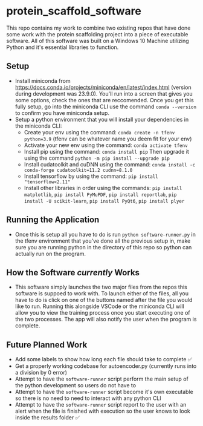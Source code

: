 # protein_scaffold_software
This repo contains my work to combine two existing repos that have done some work with the protein scaffolding project into a piece of executable software. All of this software was built on a Windows 10 Machine utilizing Python and it's essential libraries to function.

## Setup
* Install miniconda from https://docs.conda.io/projects/miniconda/en/latest/index.html (version during development was 23.9.0). You'll run into a screen that gives you some options, check the ones that are reccomended. Once you get this fully setup, go into the miniconda CLI use the command ```conda --version``` to confirm you have miniconda setup.
* Setup a python environment that you will install your dependencies in the miniconda CLI:
  - Create your env using the command: ```conda create -n tfenv python=3.9``` (tfenv can be whatever name you deem fit for your env)
  - Activate your new env using the command: ```conda activate tfenv```
  - Install pip using the command: ```conda install pip``` Then upgrade it using the command ```python -m pip install --upgrade pip```
  - Install cudatoolkit and cuDNN using the command: ```conda install -c conda-forge cudatoolkit=11.2 cudnn=8.1.0```
  - Install tensorflow by using the command: ```pip install "tensorflow<2.11"```
  - Install other libraries in order using the commands: ```pip install matplotlib```, ```pip install PyMuPDF```, ```pip install reportlab```, ```pip install -U scikit-learn```, ```pip install PyQt6```, ```pip install plyer```

## Running the Application
* Once this is setup all you have to do is run ```python software-runner.py``` in the tfenv environment that you've done all the previous setup in, make sure you are running python in the directory of this repo so python can actually run on the program.

## How the Software *currently* Works
* This software simply launches the two major files from the repos this software is suppoed to work with. To launch either of the files, all you have to do is click on one of the buttons named after the file you would like to run. Running this alongside VSCode or the miniconda CLI will allow you to view the training process once you start executing one of the two processes. The app will also notify the user when the program is complete.  

## Future Planned Work
* Add some labels to show how long each file should take to complete ✅
* Get a properly working codebase for autoencoder.py (currently runs into a division by 0 error)
* Attempt to have the ```software-runner``` script perform the main setup of the python development so users do not have to
* Attempt to have the ```software-runner``` script become it's own executable so there is no need to need to interact with any python CLI
* Attempt to have the ```software-runner``` script report to the user with an alert when the file is finished with execution so the user knows to look inside the results folder ✅ 
